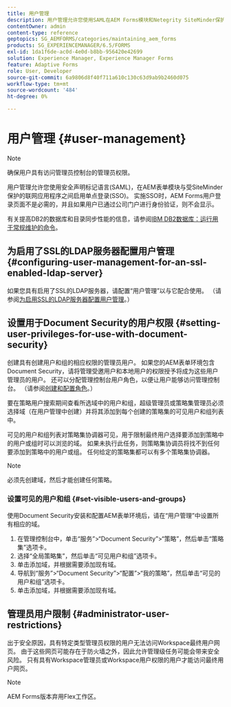 ```yaml
---
title: 用户管理
description: 用户管理允许您使用SAML在AEM Forms模块和Netegrity SiteMinder保护的应用程序之间启用SSO。 本文档提供了有关用户管理的更多信息。
contentOwner: admin
content-type: reference
geptopics: SG_AEMFORMS/categories/maintaining_aem_forms
products: SG_EXPERIENCEMANAGER/6.5/FORMS
exl-id: 1da1f6de-ac0d-4e0d-b8bb-956420e42699
solution: Experience Manager, Experience Manager Forms
feature: Adaptive Forms
role: User, Developer
source-git-commit: 6a9806d8f40f711a610c130c63d9ab9b2460d075
workflow-type: tm+mt
source-wordcount: '484'
ht-degree: 0%

---
```


# 用户管理 {#user-management}

>[!NOTE]
> 
> 确保用户具有访问管理员控制台的管理员权限。

用户管理允许您使用安全声明标记语言(SAML)，在AEM表单模块与受SiteMinder保护的联网应用程序之间启用单点登录(SSO)。 实施SSO时，AEM Forms用户登录页面不是必需的，并且如果用户已通过公司门户进行身份验证，则不会显示。

有关提高DB2的数据库和目录同步性能的信息，请参阅[IBM DB2数据库：运行用于常规维护的命令](/help/forms/using/admin-help/ibm-db2-database-running-commands.md#ibm-db2-database-running-commands-for-regular-maintenance)。

## 为启用了SSL的LDAP服务器配置用户管理 {#configuring-user-management-for-an-ssl-enabled-ldap-server}

如果您具有启用了SSL的LDAP服务器，请配置“用户管理”以与它配合使用。 （请参阅[为启用SSL的LDAP服务器配置用户管理](/help/forms/using/admin-help/configure-user-management-ssl-enabled.md#configure-user-management-for-an-ssl-enabled-ldap-server)。）

## 设置用于Document Security的用户权限 {#setting-user-privileges-for-use-with-document-security}

创建具有创建用户和组的相应权限的管理员用户。 如果您的AEM表单环境包含Document Security，请将管理受邀用户和本地用户的权限授予将成为这些用户管理员的用户。 还可以分配管理控制台用户角色，以便让用户能够访问管理控制台。 （请参阅[创建和配置角色](/help/forms/using/admin-help/creating-configuring-roles.md#creating-and-configuring-roles)。）

要在策略用户搜索期间查看所选域中的用户和组，超级管理员或策略集管理员必须选择域（在用户管理中创建）并将其添加到每个创建的策略集的可见用户和组列表中。

可见的用户和组列表对策略集协调器可见，用于限制最终用户选择要添加到策略中的用户或组时可以浏览的域。 如果未执行此任务，则策略集协调员将找不到任何要添加到策略中的用户或组。 任何给定的策略集都可以有多个策略集协调器。

>[!NOTE]
>
>必须先创建域，然后才能创建任何策略。

### 设置可见的用户和组 {#set-visible-users-and-groups}

使用Document Security安装和配置AEM表单环境后，请在“用户管理”中设置所有相应的域。

1. 在管理控制台中，单击“服务”>“Document Security”>“策略”，然后单击“策略集”选项卡。
1. 选择“全局策略集”，然后单击“可见用户和组”选项卡。
1. 单击添加域，并根据需要添加现有域。
1. 导航到“服务”>“Document Security”>“配置”>“我的策略”，然后单击“可见的用户和组”选项卡。
1. 单击添加域，并根据需要添加现有域。

## 管理员用户限制 {#administrator-user-restrictions}

出于安全原因，具有特定类型管理员权限的用户无法访问Workspace最终用户网页。 由于这些网页可能存在于防火墙之外，因此允许管理级任务可能会带来安全风险。 只有具有Workspace管理员或Workspace用户权限的用户才能访问最终用户网页。

>[!NOTE]
>
>AEM Forms版本弃用Flex工作区。
